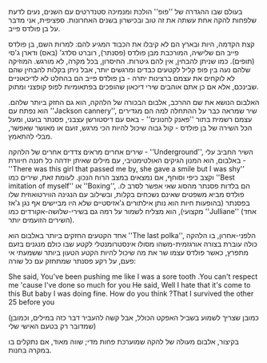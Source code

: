 בעולם שבו ההגדרה של ''פופ'' הולכת ומנמיכה סטנדרטים עם השנים, נעים לדעת שלפחות להקה אחת עשתה את זה טוב ובכישרון בשנים האחרונות. 
ספציפית, אני מדבר על בן פולדס פייב.

קצת הקדמה, היות ובארץ הם לא קיבלו את הכבוד המגיע להם: למרות השם, בן פולדס פייב הם שלישיה, המורכבת מבן פולדס (פסנתר), רוברט סלדג' (באס) ודארן ג'סי (תופים). כמו שניתן להבחין, אין להם גיטרות. החיסרון, בכל מקרה, לא מורגש. המוזיקה שלהם נעה בין פופ קליל לקטעים כבדים ומרגשים יותר, אבל ניתן בקלות להבחין שהם לא לוקחים את עצמם ברצינות יתרה - בן פולדס פייב הם בהחלט לא לדיכאוניים שבינכם, אלא אם כן אתם אוהבים שירי דיכאון שהופכים בפתאומיות לפופ קופצני ומתוק.

האלבום הנושא את שם ההרכב, אלבום הבכורה של הלהקה, הוא גם החזק ביותר שלהם. הוא נפתח עם ''Jackson cannery'', שיר שמראה כבר על ההתחלה למה הם מגדירים עצמם רשמית בתור ''פאנק לחנונים'' - באס עם דיסטורשן עצבני, פסנתר בועט, ומעל הכל השירה של בן פולדס - קול גבוה שיכול להיות הכי מרגש, זועם או מאושר שאפשר, מבלי להתאמץ.

שירים אחרים מראים צדדים אחרים של הלהקה - ''Underground'', השיר החביב עלי באלבום, הוא המנון הגיקים האולטימטיבי, עם מילים שאיתן יזדהה כל חננה חיוורת - ''There was this girl that passed me by, she gave a smile but I was shy'' וקצב כיפי וסוחף, אם נמצאים במצב הרוח הנכון. לעומת זאת, שירים כמו ''Best imitation of myself'' או ''Boxing'', הם בלדות פסנתר מהסוג שאי אפשר לסרב לו. פולדס מביא משפטים שאינם נשכחים בקלות, ובשילוב עם הנגינה הווירטואוזית שלו בפסנתר (בהופעות חיות הוא נותן אילתורים ג'אזיסטיים שלא היו מביישים אף נגן ג'אז מקצועי), הוא מצליח לשמור על רמה גם בשירי-שלושה-אקורדים כמו ''Julliane'' (אחד השירים הזועמים יותר).

אחד הקטעים החזקים ביותר באלבום הוא ''The last polka'', הלפני-אחרון, בו הלהקה כולה עוברת בצורה אורגזמית-משהו מסולו אינסטרומנטלי לקטע שבו כולם מנגנים בזעם מתפרץ, כאשר פולדס עצמו שר את מה שיכול להיות הקטע הטעון ביותר ששמעתי אי פעם, על רקע פסנתר שמתחזק עם כל שורה: 

She said, You've been pushing me like I was a sore tooth
.You can't respect me 'cause I've done so much for you
He said, Well I hate that it's come to this
But baby I was doing fine. How do you think
?That I survived the other 25 before you

(כמובן שצריך לשמוע בשביל האפקט הכולל, אבל קשה להעביר דבר כזה במילים, וכמובן שמדובר רק בטעם האישי שלי)

בקיצור, אלבום מעולה של להקה שמוערכת פחות מדי; שווה מאוד, אם נתקלים בו במקרה בחנות.